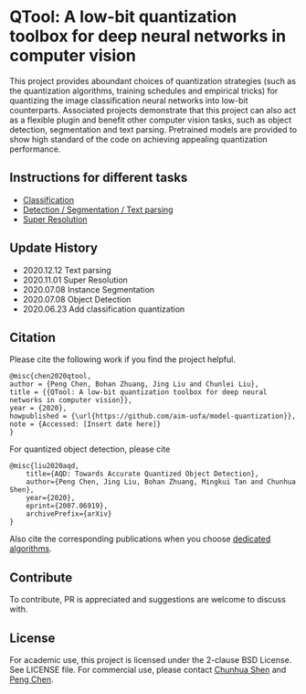 
# QTool: A low-bit quantization toolbox for deep neural networks in computer vision

This project provides aboundant choices of quantization strategies (such as the quantization algorithms, training schedules and empirical tricks) for quantizing the image classification neural networks into low-bit counterparts. Associated projects demonstrate that this project can also act as a flexible plugin and benefit other computer vision tasks, such as object detection, segmentation and text parsing. Pretrained models are provided to show high standard of the code on achieving appealing quantization performance. 

## Instructions for different tasks

- [Classification](./doc/classification.md)
- [Detection / Segmentation / Text parsing ](./doc/detectron2.md)
- [Super Resolution](./doc/edsr.md)

## Update History

- 2020.12.12 Text parsing
- 2020.11.01 Super Resolution
- 2020.07.08 Instance Segmentation
- 2020.07.08 Object Detection
- 2020.06.23 Add classification quantization

## Citation

Please cite the following work if you find the project helpful.

```
@misc{chen2020qtool,
author = {Peng Chen, Bohan Zhuang, Jing Liu and Chunlei Liu},
title = {{QTool: A low-bit quantization toolbox for deep neural networks in computer vision}},
year = {2020},
howpublished = {\url{https://github.com/aim-uofa/model-quantization}},
note = {Accessed: [Insert date here]}
}
```

For quantized object detection, please cite
```
@misc{liu2020aqd,
    title={AQD: Towards Accurate Quantized Object Detection},
    author={Peng Chen, Jing Liu, Bohan Zhuang, Mingkui Tan and Chunhua Shen},
    year={2020},
    eprint={2007.06919},
    archivePrefix={arXiv}
}
```

Also cite the corresponding publications when you choose [dedicated algorithms](./doc/reference.md).

## Contribute

To contribute, PR is appreciated and suggestions are welcome to discuss with.

## License

For academic use, this project is licensed under the 2-clause BSD License. See LICENSE file. For commercial use, please contact [Chunhua Shen](mailto:chhshen@gmail.com) and [Peng Chen](mailto:blueardour@gmail.com).

